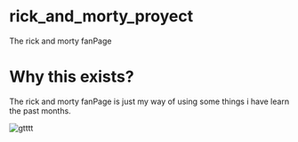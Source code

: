 # rick_and_morty_proyect
The rick and morty fanPage

<h1>Why this exists?</h1>
The rick and morty fanPage is just my way of using some things i have learn the past months.



![gtttt](https://user-images.githubusercontent.com/86810099/176798297-1b2fc2c7-bc5d-47b8-8bcb-4717ef5ce0bb.png)
